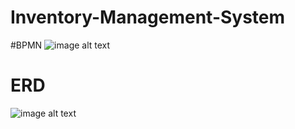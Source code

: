 # Inventory-Management-System
#BPMN
![image alt text]()
# ERD
![image alt text](https://github.com/moeen775/Inventory-Management-System/blob/main/inventory.drawio.png)
